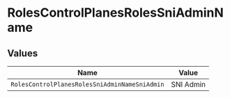 # RolesControlPlanesRolesSniAdminName


## Values

| Name                                          | Value                                         |
| --------------------------------------------- | --------------------------------------------- |
| `RolesControlPlanesRolesSniAdminNameSniAdmin` | SNI Admin                                     |